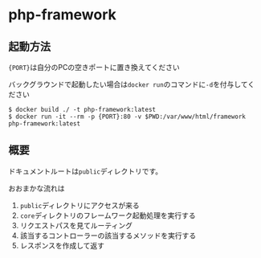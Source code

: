 # php-framework

## 起動方法

`{PORT}`は自分のPCの空きポートに置き換えてください

バックグラウンドで起動したい場合は`docker run`のコマンドに`-d`を付与してください

```
$ docker build ./ -t php-framework:latest
$ docker run -it --rm -p {PORT}:80 -v $PWD:/var/www/html/framework php-framework:latest
```

## 概要

ドキュメントルートは`public`ディレクトリです。

おおまかな流れは

1. `public`ディレクトリにアクセスが来る
2. `core`ディレクトリのフレームワーク起動処理を実行する
3. リクエストパスを見てルーティング
4. 該当するコントローラーの該当するメソッドを実行する
5. レスポンスを作成して返す

